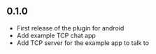 ## 0.1.0

* First release of the plugin for android
* Add example TCP chat app
* Add TCP server for the example app to talk to
